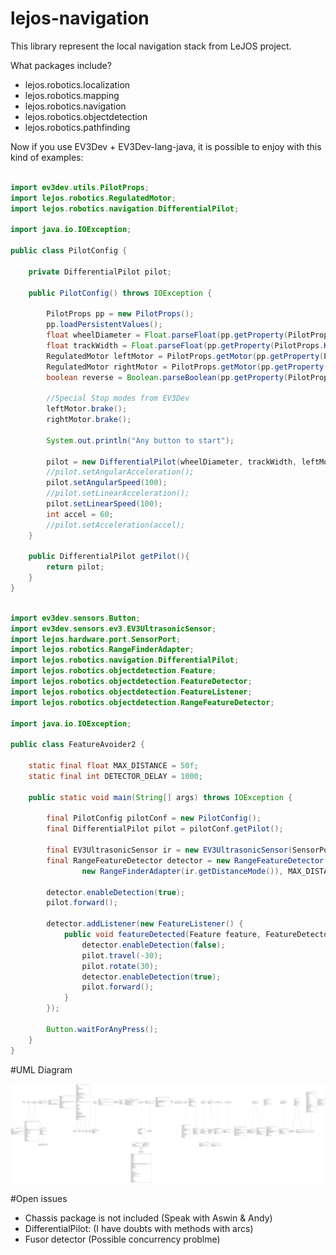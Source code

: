 # lejos-navigation

This library represent the local navigation stack from LeJOS project.

What packages include?

- lejos.robotics.localization
- lejos.robotics.mapping
- lejos.robotics.navigation
- lejos.robotics.objectdetection
- lejos.robotics.pathfinding

Now if you use EV3Dev + EV3Dev-lang-java, it is possible to enjoy with this kind of examples:

``` java 

import ev3dev.utils.PilotProps;
import lejos.robotics.RegulatedMotor;
import lejos.robotics.navigation.DifferentialPilot;

import java.io.IOException;

public class PilotConfig {

    private DifferentialPilot pilot;

    public PilotConfig() throws IOException {

        PilotProps pp = new PilotProps();
        pp.loadPersistentValues();
        float wheelDiameter = Float.parseFloat(pp.getProperty(PilotProps.KEY_WHEELDIAMETER));
        float trackWidth = Float.parseFloat(pp.getProperty(PilotProps.KEY_TRACKWIDTH));
        RegulatedMotor leftMotor = PilotProps.getMotor(pp.getProperty(PilotProps.KEY_LEFTMOTOR));
        RegulatedMotor rightMotor = PilotProps.getMotor(pp.getProperty(PilotProps.KEY_RIGHTMOTOR));
        boolean reverse = Boolean.parseBoolean(pp.getProperty(PilotProps.KEY_REVERSE));

        //Special Stop modes from EV3Dev
        leftMotor.brake();
        rightMotor.brake();

        System.out.println("Any button to start");

        pilot = new DifferentialPilot(wheelDiameter, trackWidth, leftMotor, rightMotor, reverse);
        //pilot.setAngularAcceleration();
        pilot.setAngularSpeed(100);
        //pilot.setLinearAcceleration();
        pilot.setLinearSpeed(100);
        int accel = 60;
        //pilot.setAcceleration(accel);
    }

    public DifferentialPilot getPilot(){
        return pilot;
    }
}
```

``` java

import ev3dev.sensors.Button;
import ev3dev.sensors.ev3.EV3UltrasonicSensor;
import lejos.hardware.port.SensorPort;
import lejos.robotics.RangeFinderAdapter;
import lejos.robotics.navigation.DifferentialPilot;
import lejos.robotics.objectdetection.Feature;
import lejos.robotics.objectdetection.FeatureDetector;
import lejos.robotics.objectdetection.FeatureListener;
import lejos.robotics.objectdetection.RangeFeatureDetector;

import java.io.IOException;

public class FeatureAvoider2 {
     
    static final float MAX_DISTANCE = 50f;
    static final int DETECTOR_DELAY = 1000;
 
    public static void main(String[] args) throws IOException {

        final PilotConfig pilotConf = new PilotConfig();
        final DifferentialPilot pilot = pilotConf.getPilot();

        final EV3UltrasonicSensor ir = new EV3UltrasonicSensor(SensorPort.S1);
        final RangeFeatureDetector detector = new RangeFeatureDetector(
                new RangeFinderAdapter(ir.getDistanceMode()), MAX_DISTANCE, DETECTOR_DELAY);

        detector.enableDetection(true);
        pilot.forward();
         
        detector.addListener(new FeatureListener() {
            public void featureDetected(Feature feature, FeatureDetector detector) {
                detector.enableDetection(false);
                pilot.travel(-30);
                pilot.rotate(30);
                detector.enableDetection(true);
                pilot.forward();
            }       
        });

        Button.waitForAnyPress();
    }
}
```

#UML Diagram

![](https://github.com/ev3dev-lang-java/lejos-navigation/raw/develop/docs/uml/graph.png)

#Open issues

- Chassis package is not included (Speak with Aswin & Andy)
- DifferentialPilot: (I have doubts with methods with arcs)
- Fusor detector (Possible concurrency problme)
